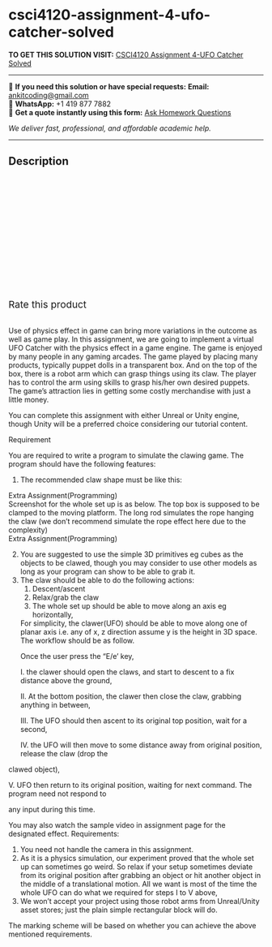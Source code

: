 # csci4120-assignment-4-ufo-catcher-solved
**TO GET THIS SOLUTION VISIT:** [CSCI4120 Assignment 4-UFO Catcher Solved](https://www.ankitcodinghub.com/product/csci4120-assignment-4-ufo-catcher-solved/)


---

📩 **If you need this solution or have special requests:** **Email:** ankitcoding@gmail.com  
📱 **WhatsApp:** +1 419 877 7882  
📄 **Get a quote instantly using this form:** [Ask Homework Questions](https://www.ankitcodinghub.com/services/ask-homework-questions/)

*We deliver fast, professional, and affordable academic help.*

---

<h2>Description</h2>



<div class="kk-star-ratings kksr-auto kksr-align-center kksr-valign-top" data-payload="{&quot;align&quot;:&quot;center&quot;,&quot;id&quot;:&quot;92222&quot;,&quot;slug&quot;:&quot;default&quot;,&quot;valign&quot;:&quot;top&quot;,&quot;ignore&quot;:&quot;&quot;,&quot;reference&quot;:&quot;auto&quot;,&quot;class&quot;:&quot;&quot;,&quot;count&quot;:&quot;0&quot;,&quot;legendonly&quot;:&quot;&quot;,&quot;readonly&quot;:&quot;&quot;,&quot;score&quot;:&quot;0&quot;,&quot;starsonly&quot;:&quot;&quot;,&quot;best&quot;:&quot;5&quot;,&quot;gap&quot;:&quot;4&quot;,&quot;greet&quot;:&quot;Rate this product&quot;,&quot;legend&quot;:&quot;0\/5 - (0 votes)&quot;,&quot;size&quot;:&quot;24&quot;,&quot;title&quot;:&quot;CSCI4120 Assignment 4-UFO Catcher Solved&quot;,&quot;width&quot;:&quot;0&quot;,&quot;_legend&quot;:&quot;{score}\/{best} - ({count} {votes})&quot;,&quot;font_factor&quot;:&quot;1.25&quot;}">

<div class="kksr-stars">

<div class="kksr-stars-inactive">
            <div class="kksr-star" data-star="1" style="padding-right: 4px">


<div class="kksr-icon" style="width: 24px; height: 24px;"></div>
        </div>
            <div class="kksr-star" data-star="2" style="padding-right: 4px">


<div class="kksr-icon" style="width: 24px; height: 24px;"></div>
        </div>
            <div class="kksr-star" data-star="3" style="padding-right: 4px">


<div class="kksr-icon" style="width: 24px; height: 24px;"></div>
        </div>
            <div class="kksr-star" data-star="4" style="padding-right: 4px">


<div class="kksr-icon" style="width: 24px; height: 24px;"></div>
        </div>
            <div class="kksr-star" data-star="5" style="padding-right: 4px">


<div class="kksr-icon" style="width: 24px; height: 24px;"></div>
        </div>
    </div>

<div class="kksr-stars-active" style="width: 0px;">
            <div class="kksr-star" style="padding-right: 4px">


<div class="kksr-icon" style="width: 24px; height: 24px;"></div>
        </div>
            <div class="kksr-star" style="padding-right: 4px">


<div class="kksr-icon" style="width: 24px; height: 24px;"></div>
        </div>
            <div class="kksr-star" style="padding-right: 4px">


<div class="kksr-icon" style="width: 24px; height: 24px;"></div>
        </div>
            <div class="kksr-star" style="padding-right: 4px">


<div class="kksr-icon" style="width: 24px; height: 24px;"></div>
        </div>
            <div class="kksr-star" style="padding-right: 4px">


<div class="kksr-icon" style="width: 24px; height: 24px;"></div>
        </div>
    </div>
</div>


<div class="kksr-legend" style="font-size: 19.2px;">
            <span class="kksr-muted">Rate this product</span>
    </div>
    </div>
<div class="page" title="Page 1">
<div class="layoutArea">
<div class="column"></div>
</div>
<div class="layoutArea">
<div class="column">
&nbsp;

Use of physics effect in game can bring more variations in the outcome as well as game play. In this assignment, we are going to implement a virtual UFO Catcher with the physics effect in a game engine. The game is enjoyed by many people in any gaming arcades. The game played by placing many products, typically puppet dolls in a transparent box. And on the top of the box, there is a robot arm which can grasp things using its claw. The player has to control the arm using skills to grasp his/her own desired puppets. The game’s attraction lies in getting some costly merchandise with just a little money.

You can complete this assignment with either Unreal or Unity engine, though Unity will be a preferred choice considering our tutorial content.

Requirement

You are required to write a program to simulate the clawing game. The program should have the following features:

1. The recommended claw shape must be like this:

</div>
</div>
<div class="layoutArea">
<div class="column">
Extra Assignment(Programming)

</div>
</div>
<div class="layoutArea">
<div class="column">
Screenshot for the whole set up is as below. The top box is supposed to be clamped to the moving platform. The long rod simulates the rope hanging the claw (we don’t recommend simulate the rope effect here due to the complexity)

</div>
</div>
</div>
<div class="page" title="Page 2">
<div class="layoutArea">
<div class="column"></div>
</div>
<div class="layoutArea">
<div class="column">
Extra Assignment(Programming)

</div>
</div>
<div class="layoutArea">
<div class="column">
<ol start="2">
<li>You are suggested to use the simple 3D primitives eg cubes as the objects to be clawed, though you may consider to use other models as long as your program can show to be able to grab it.</li>
<li>The claw should be able to do the following actions:
<ol>
<li>Descent/ascent</li>
<li>Relax/grab the claw</li>
<li>The whole set up should be able to move along an axis eg horizontally,</li>
</ol>
For simplicity, the clawer(UFO) should be able to move along one of planar axis i.e. any of x, z direction assume y is the height in 3D space. The workflow should be as follow.

Once the user press the “E/e’ key,

I. the clawer should open the claws, and start to descent to a fix distance above the ground,

II. At the bottom position, the clawer then close the claw, grabbing anything in between,

III. The UFO should then ascent to its original top position, wait for a second,

IV. the UFO will then move to some distance away from original position, release the claw (drop the
</li>
</ol>
clawed object),

V. UFO then return to its original position, waiting for next command. The program need not respond to

any input during this time.

</div>
</div>
</div>
<div class="page" title="Page 3">
<div class="layoutArea">
<div class="column">
You may also watch the sample video in assignment page for the designated effect. Requirements:

<ol>
<li>You need not handle the camera in this assignment.</li>
<li>As it is a physics simulation, our experiment proved that the whole set up can sometimes go weird. So
relax if your setup sometimes deviate from its original position after grabbing an object or hit another object in the middle of a translational motion. All we want is most of the time the whole UFO can do what we required for steps I to V above,
</li>
<li>We won’t accept your project using those robot arms from Unreal/Unity asset stores; just the plain simple rectangular block will do.</li>
</ol>
The marking scheme will be based on whether you can achieve the above mentioned requirements.

</div>
</div>
<div class="layoutArea">
<div class="column">
&nbsp;

</div>
</div>
</div>
